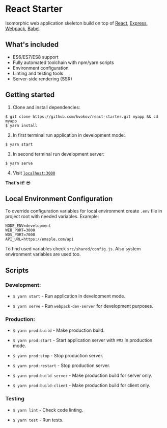 # React Starter

Isomorphic web application skeleton build on top of [React](https://reactjs.org), [Express](http://expressjs.com), [Webpack](https://webpack.js.org/), [Babel](https://babeljs.io/).

## What's included

- ES6/ES7/ES8 support
- Fully automated toolchain with npm/yarn scripts
- Environment configuration
- Linting and testing tools
- Server-side rendering (SSR)

## Getting started

1. Clone and install dependencies:

```
$ git clone https://github.com/kvokov/react-starter.git myapp && cd myapp
$ yarn install
```

2. In first terminal run application in development mode:

```
$ yarn start
```

3. In second terminal run development server:

```
$ yarn serve
```

4. Visit [`localhost:3000`](http://localhost:3000)

**That's it!** :sunglasses:

## Local Environment Configuration

To override configuration variables for local environment create `.env` file in project root with needed variables. Example:

```
NODE_ENV=development
WEB_PORT=3000
WDS_PORT=7000
API_URL=https://emaple.com/api
```

To find used variables check `src/shared/config.js`. Also system environment variables are used too.

## Scripts

### Development:

* `$ yarn start` - Run application in development mode.

* `$ yarn serve` - Run `webpack-dev-server` for development purposes.

### Production:

* `$ yarn prod:build` - Make production build.

* `$ yarn prod:start` - Start application server with `PM2` in production mode.

* `$ yarn prod:stop` - Stop production server.

* `$ yarn prod:restart` - Stop production server.

* `$ yarn prod:build-server` - Make production build for server only.

* `$ yarn prod:build-client` - Make production build for client only.

### Testing

* `$ yarn lint` - Check code linting.

* `$ yarn test` - Run tests.
